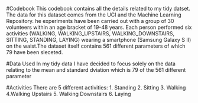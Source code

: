 #Codebook
This codebook contains all the details related to my tidy datset.
The data for this dataset comes from the UCI and the Machine Learning Repository. he experiments have been carried out with a group of 30 volunteers within an age bracket of 19-48 years. Each person performed six activities (WALKING, WALKING_UPSTAIRS, WALKING_DOWNSTAIRS, SITTING, STANDING, LAYING) wearing a smartphone (Samsung Galaxy S II) on the waist.The dataset itself contains 561 different parameters of which 79 have been sleceted.

#Data Used
In my tidy data I have decided to focus solely on the data relating to the mean and standard dviation which is 79 of the 561 different parameter

#Activities
There are 5 different activities:
    1. Standing
    2. Sitting
    3. Walking
    4.Walking Upstairs
    5. Walking Downstairs
    6. Laying

